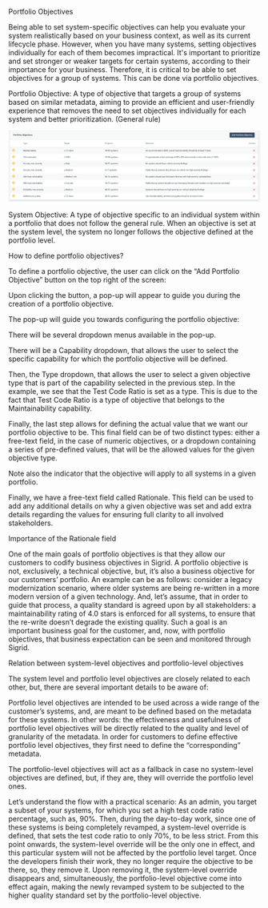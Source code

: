 Portfolio Objectives 

Being able to set system-specific objectives can help you evaluate your system realistically based on your business context, as well as its current lifecycle phase. However, when you have many systems, setting objectives individually for each of them becomes impractical. It's important to prioritize and set stronger or weaker targets for certain systems, according to their importance for your business. Therefore, it is critical to be able to set objectives for a group of systems. This can be done via portfolio objectives. 

Portfolio Objective:  A type of objective that targets a group of systems based on similar metadata, aiming to provide an efficient and user-friendly experience that removes the need to set objectives individually for each system and better prioritization. (General rule) 


<img src="../images/portfolio-objectives-main-table.png" width="700" />


System Objective: A type of objective specific to an individual system within a portfolio that does not follow the general rule. When an objective is set at the system level, the system no longer follows the objective defined at the portfolio level.





How to define portfolio objectives? 

To define a portfolio objective, the user can click on the “Add Portfolio Objective” button on the top right of the screen:



Upon clicking the button, a pop-up will appear to guide you during the creation of a portfolio objective.

The pop-up will guide you towards configuring the portfolio objective:



There will be several dropdown menus available in the pop-up.


There will be a Capability dropdown, that allows the user to select the specific capability for which the portfolio objective will be defined.


Then, the Type dropdown, that allows the user to select a given objective type that is part of the capability selected in the previous step. In the example, we see that the Test Code Ratio is set as a type. This is due to the fact that Test Code Ratio is a type of objective that belongs to the Maintainability capability.


Finally, the last step allows for defining the actual value that we want our portfolio objective to be. 
This final field can be of two distinct types: either a free-text field, in the case of numeric objectives, or a dropdown containing a series of pre-defined values, that will be the allowed values for the given objective type.

Note also the indicator that the objective will apply to all systems in a given portfolio.


Finally, we have a free-text field called Rationale. This field can be used to add any additional details on why a given objective was set and add extra details regarding the values for ensuring full clarity to all involved stakeholders.





Importance of the Rationale field

One of the main goals of portfolio objectives is that they allow our customers to codify business objectives in Sigrid. 
A portfolio objective is not, exclusively, a technical objective, but, it’s also a business objective for our customers’ portfolio. 
An example can be as follows: consider a legacy modernization scenario, where older systems are being re-written in a more modern version of a given technology. And, let’s assume, that in order to guide that process, a quality standard is agreed upon by all stakeholders: a maintainability rating of 4.0 stars is enforced for all systems, to ensure that the re-write doesn’t degrade the existing quality.
Such a goal is an important business goal for the customer, and, now, with portfolio objectives, that business expectation can be seen and monitored through Sigrid.


Relation between system-level objectives and portfolio-level objectives

The system level and portfolio level objectives are closely related to each other, but, there are several important details to be aware of:


Portfolio level objectives are intended to be used across a wide range of the customer’s systems, and, are meant to be defined based on the metadata for these systems. In other words: the effectiveness and usefulness of portfolio level objectives will be directly related to the quality and level of granularity of the metadata.
In order for customers to define effective portfolio level objectives, they first need to define the “corresponding” metadata.


The portfolio-level objectives will act as a fallback in case no system-level objectives are defined, but, if they are, they will override the portfolio level ones.

Let’s understand the flow with a practical scenario:
As an admin, you target a subset of your systems, for which you set a high test code ratio percentage, such as, 90%. 
Then, during the day-to-day work, since one of these systems is being completely revamped, a system-level override is defined, that sets the test code ratio to only 70%, to be less strict.
From this point onwards, the system-level override will be the only one in effect, and this particular system will not be affected by the portfolio level target.
Once the developers finish their work, they no longer require the objective to be there, so, they remove it.
Upon removing it, the system-level override disappears and, simultaneously, the portfolio-level objective come into effect again, making the newly revamped system to be subjected to the higher quality standard set by the portfolio-level objective.



